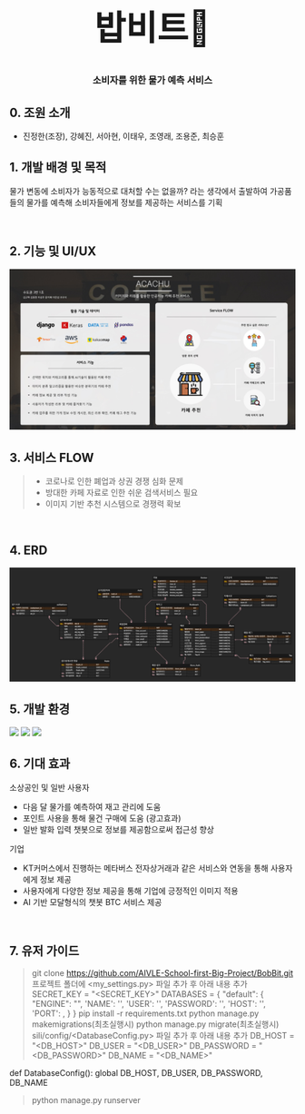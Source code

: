 <!-- TABLE OF CONTENTS -->
<div align="center">
 <h1 style='text-align:center; font-size: 60px; '>밥비트🍚</h1>
 </p>
 <p align="center">
  <h3>소비자를 위한  물가 예측 서비스</h3>
</div>

##  0. 조원 소개
- 진정한(조장), 강혜진, 서아현, 이태우, 조영래, 조용준, 최승훈

## 1. 개발 배경 및 목적
물가 변동에 소비자가 능동적으로 대처할 수는 없을까? 라는 생각에서 출발하여
가공품들의 물가를 예측해 소비자들에게 정보를 제공하는 서비스를 기획

<br>

## 2. 기능 및 UI/UX
<img src='https://github.com/AIVLE-School-first-Big-Project/Acachu/blob/main/readmeImage/serviceflow.png?raw=true'>

<br>

## 3. 서비스 FLOW
 > - 코로나로 인한 폐업과 상권 경쟁 심화 문제
 > - 방대한 카페 자료로 인한 쉬운 검색서비스 필요
 > - 이미지 기반 추천 시스템으로 경쟁력 확보
<!-- <img src='https://github.com/AIVLE-School-first-Big-Project/Acachu/blob/main/readmeImage/background.PNG?raw=true' height='400'> -->
<br>

## 4. ERD
<img src='https://github.com/AIVLE-School-first-Big-Project/Acachu/blob/main/readmeImage/erd.png?raw=true'>

<br>

## 5. 개발 환경
<img src="https://img.shields.io/badge/HTML5-E34F26?style=for-the-badge&logo=HTML5&logoColor=white">
<img src="https://img.shields.io/badge/JavaScript-F7DF1E?style=for-the-badge&logo=JavaScript&logoColor=white">
<img src="https://img.shields.io/badge/Python-3776AB?style=for-the-badge&logo=Python&logoColor=white">
<br>

## 6. 기대 효과
소상공인 및 일반 사용자
- 다음 달 물가를 예측하여 재고 관리에 도움
- 포인트 사용을 통해 물건 구매에 도움 (광고효과)
- 일반 발화 입력 챗봇으로 정보를 제공함으로써 접근성 향상

기업
- KT커머스에서 진행하는 메타버스 전자상거래과 같은 서비스와 연동을 통해 사용자에게 정보 제공
- 사용자에게 다양한 정보 제공을 통해 기업에 긍정적인 이미지 적용
- AI 기반 모달형식의 챗봇 BTC 서비스 제공

<br>

## 7. 유저 가이드

> git clone https://github.com/AIVLE-School-first-Big-Project/BobBit.git
> 프로젝트 폴더에 <my_settings.py> 파일 추가 후 아래 내용 추가
  SECRET_KEY = "<SECRET_KEY>"
  DATABASES = {
      "default": {
          "ENGINE": "<ENGINE>",
          'NAME': '<NAME>',
          'USER': '<USER NAME>',
          'PASSWORD': '<password>',
          'HOST': '<HOST NAME>',
          'PORT': <PORT NUM>,
      }
  }
> pip install -r requirements.txt
> python manage.py makemigrations(최초실행시)
> python manage.py migrate(최초실행시)
> sili/config/<DatabaseConfig.py> 파일 추가 후 아래 내용 추가
  DB_HOST = "<DB_HOST>"
  DB_USER = "<DB_USER>"
  DB_PASSWORD = "<DB_PASSWORD>"
  DB_NAME = "<DB_NAME>"

  def DatabaseConfig():
      global DB_HOST, DB_USER, DB_PASSWORD, DB_NAME
> python manage.py runserver

<br>
